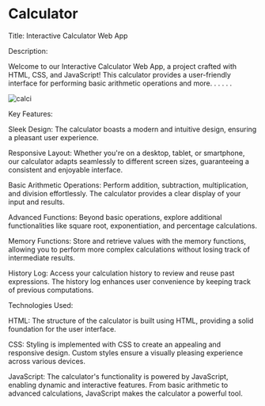 # Calculator

Title: Interactive Calculator Web App

Description:

Welcome to our Interactive Calculator Web App, a project crafted with HTML, CSS, and JavaScript! This calculator provides a user-friendly interface for performing basic arithmetic operations and more.
.
.
.
.
.




![calci](https://github.com/sachin3059/Calculator/assets/123663045/97e3b78b-b98d-4776-9bb9-6a52a2400cf6)

Key Features:

Sleek Design: The calculator boasts a modern and intuitive design, ensuring a pleasant user experience.

Responsive Layout: Whether you're on a desktop, tablet, or smartphone, our calculator adapts seamlessly to different screen sizes, guaranteeing a consistent and enjoyable interface.

Basic Arithmetic Operations: Perform addition, subtraction, multiplication, and division effortlessly. The calculator provides a clear display of your input and results.

Advanced Functions: Beyond basic operations, explore additional functionalities like square root, exponentiation, and percentage calculations.

Memory Functions: Store and retrieve values with the memory functions, allowing you to perform more complex calculations without losing track of intermediate results.

History Log: Access your calculation history to review and reuse past expressions. The history log enhances user convenience by keeping track of previous computations.

Technologies Used:

HTML: The structure of the calculator is built using HTML, providing a solid foundation for the user interface.

CSS: Styling is implemented with CSS to create an appealing and responsive design. Custom styles ensure a visually pleasing experience across various devices.

JavaScript: The calculator's functionality is powered by JavaScript, enabling dynamic and interactive features. From basic arithmetic to advanced calculations, JavaScript makes the calculator a powerful tool.
